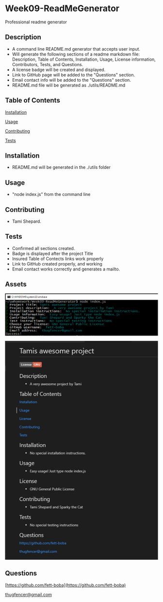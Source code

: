 # Week09-ReadMeGenerator
Professional readme generator


## Description
- A command line README.md generator that accepts user input.  
- Will generate the following sections of a readme markdown file: Description, Table of Contents, Installation, Usage, License information, Contributors, Tests, and Questions.
- A license badge will be created and displayed.
- Link to GitHub page will be added to the "Questions" section.
- Email contact info will be added to the "Questions" section.
- README.md file will be generated as ./utils/README.md


## Table of Contents

[Installation](#installation)

[Usage](#usage)

[Contributing](#contributing)

[Tests](#tests)


## Installation

- README.md will be generated in the ./utils folder 

## Usage

- "node index.js" from the command line

## Contributing

- Tami Shepard.

## Tests

- Confirmed all sections created.
- Badge is displayed after the project Title
- Insured Table of Contects links work properly
- Link to GitHub created properly, and working
- Email contact works correctly and generates a mailto.

## Assets

![Screen capture demonstrating the command line interface](img/commandLineDemo.PNG)

![Screen capture of resulting README.md file](img/readmeDemo.PNG)









## Questions

[https://github.com/fett-boba](https://github.com/fett-boba)

[thugfencer@gmail.com](mailto:thugfencer@gmail.com)

